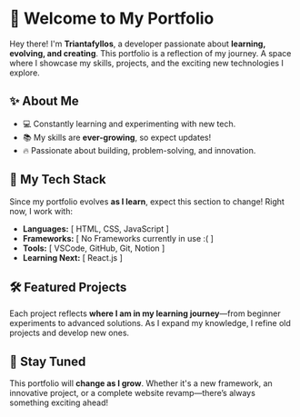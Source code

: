 # 🚀 Welcome to My Portfolio  

Hey there! I'm **Triantafyllos**, a developer passionate about **learning, evolving, and creating**. This portfolio is a reflection of my journey. A space where I showcase my skills, projects, and the exciting new technologies I explore.  

## ✨ About Me  

- 💻 Constantly learning and experimenting with new tech.  
- 📚 My skills are **ever-growing**, so expect updates!  
- 🔥 Passionate about building, problem-solving, and innovation.  

## 🔧 My Tech Stack  

Since my portfolio evolves **as I learn**, expect this section to change! Right now, I work with:  

- **Languages:** [ HTML, CSS, JavaScript ]  
- **Frameworks:** [ No Frameworks currently in use :( ]  
- **Tools:** [ VSCode, GitHub, Git, Notion ]  
- **Learning Next:** [ React.js ]  

## 🛠️ Featured Projects  

Each project reflects **where I am in my learning journey**—from beginner experiments to advanced solutions. As I expand my knowledge, I refine old projects and develop new ones.  

## 📢 Stay Tuned  

This portfolio will **change as I grow**. Whether it's a new framework, an innovative project, or a complete website revamp—there’s always something exciting ahead! 

